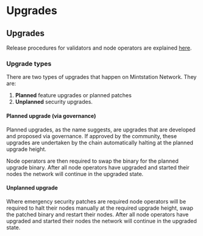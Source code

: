 # Upgrades

## Upgrades

Release procedures for validators and node operators are explained [here](https://github.com/cosmostation/mintstation).

### Upgrade types

There are two types of upgrades that happen on Mintstation Network. They are:

1. **Planned** feature upgrades or planned patches
2. **Unplanned** security upgrades.

#### Planned upgrade (via governance)

Planned upgrades, as the name suggests, are upgrades that are developed and proposed via governance. If approved by the community, these upgrades are undertaken by the chain automatically halting at the planned upgrade height.

Node operators are then required to swap the binary for the planned upgrade binary. After all node operators have upgraded and started their nodes the network will continue in the upgraded state.

#### Unplanned upgrade

Where emergency security patches are required node operators will be required to halt their nodes manually at the required upgrade height, swap the patched binary and restart their nodes. After all node operators have upgraded and started their nodes the network will continue in the upgraded state.
